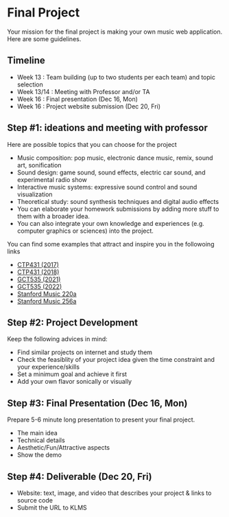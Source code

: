 # Final Project
Your mission for the final project is making your own music web application. Here are some guidelines.

## Timeline
- Week 13 : Team building (up to two students per each team) and topic selection
- Week 13/14 : Meeting with Professor and/or TA
- Week 16 : Final presentation (Dec 16, Mon)
- Week 16 : Project website submission (Dec 20, Fri)

## Step #1: ideations and meeting with professor 
Here are possible topics that you can choose for the project
- Music composition: pop music, electronic dance music, remix, sound art, sonification
- Sound design: game sound, sound effects, electric car sound, and experimental radio show
- Interactive music systems: expressive sound control and sound visualization
- Theoretical study: sound synthesis techniques and digital audio effects
- You can elaborate your homework submissions by adding more stuff to them with a broader idea.
- You can also integrate your own knowledge and experiences (e.g. computer graphics or sciences) into the project.   

You can find some examples that attract and inspire you in the followoing links 
- [CTP431 (2017)](https://mac.kaist.ac.kr/~juhan/ctp431/2017/final_project.html) 
- [CTP431 (2018)](https://mac.kaist.ac.kr/~juhan/ctp431/2018/finals.html)
- [GCT535 (2021)](https://www.youtube.com/playlist?list=PLTauV9F_sDE3y6hE7QsPWp5BRZqgHiYWy)
- [GCT535 (2022)](https://www.youtube.com/playlist?list=PLTauV9F_sDE2bUFrw-rRmQYJuRkWQR9zg)
- [Stanford Music 220a](https://ccrma.stanford.edu/courses/220a/)
- [Stanford Music 256a](https://ccrma.stanford.edu/courses/256a/)

## Step #2: Project Development
Keep the following advices in mind:

- Find similar projects on internet and study them 
- Check the feasiblity of your project idea given the time constraint and your experience/skills 
- Set a minimum goal and achieve it first 
- Add your own flavor sonically or visually 


## Step #3: Final Presentation (Dec 16, Mon)
Prepare 5-6 minute long presentation to present your final project. 

- The main idea
- Technical details
- Aesthetic/Fun/Attractive aspects
- Show the demo

## Step #4: Deliverable (Dec 20, Fri)
- Website: text, image, and video that describes your project & links to source code
- Submit the URL to KLMS
